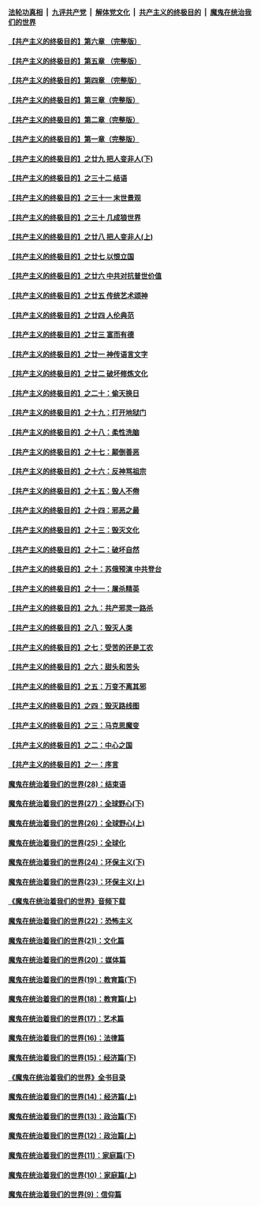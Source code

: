 ####  [法轮功真相](../../../../basic/blob/master/README.md?t=04260401) &nbsp;|&nbsp; [九评共产党](../../../../9ping.md/blob/master/README.md?t=04260401) &nbsp;|&nbsp; [解体党文化](../../../../jtdwh.md/blob/master/README.md?t=04260401)  &nbsp;|&nbsp; [共产主义的终极目的](../../../../gczydzjmd.md/blob/master/README.md?t=04260401) &nbsp;|&nbsp; [魔鬼在统治我们的世界](../../../../mgztzwmdsj.md/blob/master/README.md?t=04260401) 

#### [【共产主义的终极目的】第六章 （完整版）](../pages/nsc422/n11428913.md?t=04260401) 

#### [【共产主义的终极目的】第五章 （完整版）](../pages/nsc422/n11428912.md?t=04260401) 

#### [【共产主义的终极目的】第四章 （完整版）](../pages/nsc422/n11428907.md?t=04260401) 

#### [【共产主义的终极目的】第三章（完整版）](../pages/nsc422/n11428848.md?t=04260401) 

#### [【共产主义的终极目的】第二章（完整版）](../pages/nsc422/n11428831.md?t=04260401) 

#### [【共产主义的终极目的】第一章（完整版）](../pages/nsc422/n11417651.md?t=04260401) 

#### [【共产主义的终极目的】之廿九 把人变非人(下)](../pages/nsc422/n11344140.md?t=04260401) 

#### [【共产主义的终极目的】之三十二 结语](../pages/nsc422/n11360535.md?t=04260401) 

#### [【共产主义的终极目的】之三十一 末世景观](../pages/nsc422/n11351129.md?t=04260401) 

#### [【共产主义的终极目的】之三十 几成狼世界](../pages/nsc422/n11348280.md?t=04260401) 

#### [【共产主义的终极目的】之廿八 把人变非人(上)](../pages/nsc422/n11340492.md?t=04260401) 

#### [【共产主义的终极目的】之廿七 以恨立国](../pages/nsc422/n11336944.md?t=04260401) 

#### [【共产主义的终极目的】之廿六 中共对抗普世价值](../pages/nsc422/n11324785.md?t=04260401) 

#### [【共产主义的终极目的】之廿五 传统艺术颂神](../pages/nsc422/n11296396.md?t=04260401) 

#### [【共产主义的终极目的】之廿四 人伦典范](../pages/nsc422/n11296397.md?t=04260401) 

#### [【共产主义的终极目的】之廿三 富而有德](../pages/nsc422/n11283598.md?t=04260401) 

#### [【共产主义的终极目的】之廿一 神传语言文字](../pages/nsc422/n11263265.md?t=04260401) 

#### [【共产主义的终极目的】之廿二 破坏修炼文化](../pages/nsc422/n11245728.md?t=04260401) 

#### [【共产主义的终极目的】之二十：偷天换日](../pages/nsc422/n11238846.md?t=04260401) 

#### [【共产主义的终极目的】之十九：打开地狱门](../pages/nsc422/n11206376.md?t=04260401) 

#### [【共产主义的终极目的】之十八：柔性洗脑](../pages/nsc422/n11199994.md?t=04260401) 

#### [【共产主义的终极目的】之十七：颠倒善恶](../pages/nsc422/n11179782.md?t=04260401) 

#### [【共产主义的终极目的】之十六：反神骂祖宗](../pages/nsc422/n11166798.md?t=04260401) 

#### [【共产主义的终极目的】之十五：毁人不倦](../pages/nsc422/n11166792.md?t=04260401) 

#### [【共产主义的终极目的】之十四：邪恶之最](../pages/nsc422/n11150249.md?t=04260401) 

#### [【共产主义的终极目的】之十三：毁灭文化](../pages/nsc422/n11135227.md?t=04260401) 

#### [【共产主义的终极目的】之十二：破坏自然](../pages/nsc422/n11135214.md?t=04260401) 

#### [【共产主义的终极目的】之十：苏俄预演 中共登台](../pages/nsc422/n11118424.md?t=04260401) 

#### [【共产主义的终极目的】之十一：屠杀精英](../pages/nsc422/n11118442.md?t=04260401) 

#### [【共产主义的终极目的】之九：共产邪灵一路杀](../pages/nsc422/n11114139.md?t=04260401) 

#### [【共产主义的终极目的】之八：毁灭人类](../pages/nsc422/n11108503.md?t=04260401) 

#### [【共产主义的终极目的】之七：受苦的还是工农](../pages/nsc422/n11101809.md?t=04260401) 

#### [【共产主义的终极目的】之六：甜头和苦头](../pages/nsc422/n11096971.md?t=04260401) 

#### [【共产主义的终极目的】之五：万变不离其邪](../pages/nsc422/n11091285.md?t=04260401) 

#### [【共产主义的终极目的】之四：毁灭路线图](../pages/nsc422/n11086284.md?t=04260401) 

#### [【共产主义的终极目的】之三：马克思魔变](../pages/nsc422/n11061941.md?t=04260401) 

#### [【共产主义的终极目的】之二：中心之国](../pages/nsc422/n11047728.md?t=04260401) 

#### [【共产主义的终极目的】之一：序言](../pages/nsc422/n11086077.md?t=04260401) 

#### [魔鬼在统治着我们的世界(28)：结束语](../pages/nsc422/n10936246.md?t=04260401) 

#### [魔鬼在统治着我们的世界(27)：全球野心(下)](../pages/nsc422/n10928319.md?t=04260401) 

#### [魔鬼在统治着我们的世界(26)：全球野心(上)](../pages/nsc422/n10900318.md?t=04260401) 

#### [魔鬼在统治着我们的世界(25)：全球化](../pages/nsc422/n10788205.md?t=04260401) 

#### [魔鬼在统治着我们的世界(24)：环保主义(下)](../pages/nsc422/n10695307.md?t=04260401) 

#### [魔鬼在统治着我们的世界(23)：环保主义(上)](../pages/nsc422/n10688613.md?t=04260401) 

#### [《魔鬼在统治着我们的世界》音频下载](../pages/nsc422/n10635553.md?t=04260401) 

#### [魔鬼在统治着我们的世界(22)：恐怖主义](../pages/nsc422/n10614727.md?t=04260401) 

#### [魔鬼在统治着我们的世界(21)：文化篇](../pages/nsc422/n10597706.md?t=04260401) 

#### [魔鬼在统治着我们的世界(20)：媒体篇](../pages/nsc422/n10586579.md?t=04260401) 

#### [魔鬼在统治着我们的世界(19)：教育篇(下)](../pages/nsc422/n10564808.md?t=04260401) 

#### [魔鬼在统治着我们的世界(18)：教育篇(上)](../pages/nsc422/n10526970.md?t=04260401) 

#### [魔鬼在统治着我们的世界(17)：艺术篇](../pages/nsc422/n10499093.md?t=04260401) 

#### [魔鬼在统治着我们的世界(16)：法律篇](../pages/nsc422/n10485969.md?t=04260401) 

#### [魔鬼在统治着我们的世界(15)：经济篇(下)](../pages/nsc422/n10469975.md?t=04260401) 

#### [《魔鬼在统治着我们的世界》全书目录](../pages/nsc422/n10464261.md?t=04260401) 

#### [魔鬼在统治着我们的世界(14)：经济篇(上)](../pages/nsc422/n10457370.md?t=04260401) 

#### [魔鬼在统治着我们的世界(13)：政治篇(下)](../pages/nsc422/n10448270.md?t=04260401) 

#### [魔鬼在统治着我们的世界(12)：政治篇(上)](../pages/nsc422/n10444576.md?t=04260401) 

#### [魔鬼在统治着我们的世界(11)：家庭篇(下)](../pages/nsc422/n10440961.md?t=04260401) 

#### [魔鬼在统治着我们的世界(10)：家庭篇(上)](../pages/nsc422/n10435448.md?t=04260401) 

#### [魔鬼在统治着我们的世界(9)：信仰篇](../pages/nsc422/n10432159.md?t=04260401) 

